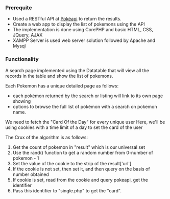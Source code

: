 ### Prerequite
- Used a RESTful API at [Pokéapi](https://pokeapi.co/) to return the results.
- Create a web app to display the list of pokemons using the API
- The implementation is done using CorePHP and basic HTML, CSS, JQuery, AJAX
- XAMPP Server is used  web server solution followed by Apache and Mysql

### Functionality
 
 A search page implemented using the Datatable that will view all the records in the table and show the list of pokemons.
 
 Each Pokemon has a unique detailed page as follows:
 - each pokémon returned by the search or listing will link to its own page showing
 - options to browse the full list of pokémon with a search on pokemon name. 

 We need to fetch the "Card Of the Day" for every unique user
 Here, we'll be using cookies with a time limit of a day to set the card of the user

 The Crux of the algorithm is as follows:
 1. Get the count of pokemon in "result" which is our universal set
 2. Use the rand() function to get a random number from 0-number of pokemon - 1
 3. Set the value of the cookie to the strip of the result['url']
 4. If the cookie is not set, then set it, and then query on the basis of number obtained
 5. If cookie is set, read from the cookie and query pokeapi, get the identifier
 6. Pass this identifier to "single.php" to get the "card".